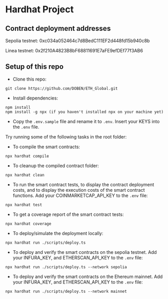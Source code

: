 # Hardhat Project

## Contract deployment addresses

Sepolia testnet:
0xc034a052464c7d8BedC111EF2d448fd15b940c8b

Linea testnet:
0x2f210A4823B8bF68811691E7aFE9efDEf77f3AB6

## Setup of this repo

- Clone this repo:
```shell
git clone https://github.com/DOBEN/ETH_Global.git
```

- Install dependencies:
```shell
npm install
npm install -g npx (if you haven't installed npx on your machine yet)
```

- Copy the `.env.sample` file and rename it to `.env`. Insert your KEYS into the `.env` file.

Try running some of the following tasks in the root folder:

- To compile the smart contracts:

```shell
npx hardhat compile
```

- To cleanup the compiled contract folder:

```shell
npx hardhat clean
```

- To run the smart contract tests, to display the contract deployment costs, and to display the execution costs of the smart contract functions. Add your COINMARKETCAP_API_KEY to the `.env` file:

```shell
npx hardhat test
```

- To get a coverage report of the smart contract tests:
```
npx hardhat coverage
```

- To deploy/simulate the deployment locally:

```shell
npx hardhat run ./scripts/deploy.ts
```

- To deploy and verify the smart contracts on the sepolia testnet. Add your INFURA_KEY, and ETHERSCAN_API_KEY to the `.env` file:

```shell
npx hardhat run ./scripts/deploy.ts --network sepolia
```

- To deploy and verify the smart contracts on the Ehereum mainnet. Add your INFURA_KEY, and ETHERSCAN_API_KEY to the `.env` file:

```shell
npx hardhat run ./scripts/deploy.ts --network mainnet
```


